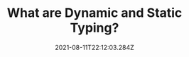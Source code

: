 ---
title: "What are Dynamic and Static Typing?"
date: "2021-08-11T22:12:03.284Z"
description: "Comparing dynamic and static typing in programming languages"
---